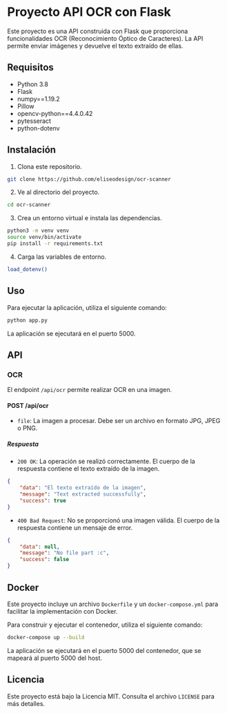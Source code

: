 # Proyecto API OCR con Flask

Este proyecto es una API construida con Flask que proporciona funcionalidades OCR (Reconocimiento Óptico de Caracteres). La API permite enviar imágenes y devuelve el texto extraído de ellas.

## Requisitos

- Python 3.8
- Flask
- numpy==1.19.2
- Pillow
- opencv-python==4.4.0.42
- pytesseract
- python-dotenv

## Instalación

1. Clona este repositorio.

```bash
git clone https://github.com/eliseodesign/ocr-scanner
```

2. Ve al directorio del proyecto.

```bash
cd ocr-scanner
```

3. Crea un entorno virtual e instala las dependencias.

```bash
python3 -m venv venv
source venv/bin/activate
pip install -r requirements.txt
```

4. Carga las variables de entorno.

```bash
load_dotenv()
```

## Uso

Para ejecutar la aplicación, utiliza el siguiente comando:

```bash
python app.py
```

La aplicación se ejecutará en el puerto 5000.

## API

### OCR

El endpoint `/api/ocr` permite realizar OCR en una imagen.

#### POST /api/ocr

- `file`: La imagen a procesar. Debe ser un archivo en formato JPG, JPEG o PNG.

##### Respuesta

- `200 OK`: La operación se realizó correctamente. El cuerpo de la respuesta contiene el texto extraído de la imagen.

```json
{
    "data": "El texto extraído de la imagen",
    "message": "Text extracted successfully",
    "success": true
}
```

- `400 Bad Request`: No se proporcionó una imagen válida. El cuerpo de la respuesta contiene un mensaje de error.

```json
{
    "data": null,
    "message": "No file part :c",
    "success": false
}
```

## Docker

Este proyecto incluye un archivo `Dockerfile` y un `docker-compose.yml` para facilitar la implementación con Docker.

Para construir y ejecutar el contenedor, utiliza el siguiente comando:

```bash
docker-compose up --build
```

La aplicación se ejecutará en el puerto 5000 del contenedor, que se mapeará al puerto 5000 del host.

## Licencia

Este proyecto está bajo la Licencia MIT. Consulta el archivo `LICENSE` para más detalles.